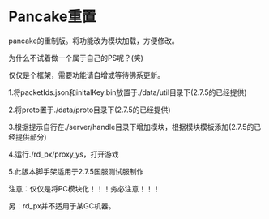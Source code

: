 # Pancake重置

pancake的重制版。将功能改为模块加载，方便修改。

为什么不试着做一个属于自己的PS呢？(笑)

仅仅是个框架，需要功能请自增或等待佛系更新。

1.将packetIds.json和initalKey.bin放置于./data/util目录下(2.7.5的已经提供)

2.将proto置于./data/proto目录下(2.7.5的已经提供)

3.根据提示自行在./server/handle目录下增加模块，根据模块模板添加(2.7.5的已经提供部分)

4.运行./rd_px/proxy_ys，打开游戏

5.此版本脚手架适用于2.7.5国服测试服制作



注意：仅仅是将PC模块化！！！务必注意！！！

另：rd_px并不适用于某GC机器。
